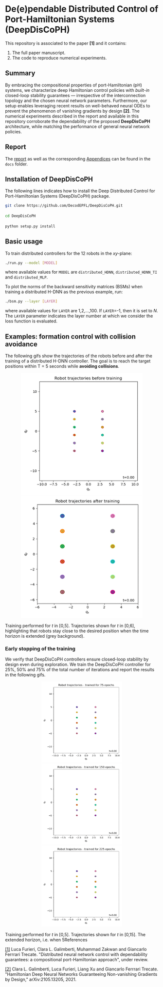 # De(e)pendable Distributed Control of Port-Hamiltonian Systems (DeepDisCoPH)

This repository is associated to the paper **[1]** and it contains:
1) The full paper manuscript.
2) The code to reproduce numerical experiments.

## Summary
By embracing the compositional properties of port-Hamiltonian (pH) systems, 
we characterize deep Hamiltonian control policies with <i>built-in</i> 
closed-loop stability guarantees — irrespective of the interconnection 
topology and the chosen neural network parameters. Furthermore, our setup 
enables leveraging recent results on well-behaved neural ODEs to prevent 
the phenomenon of vanishing gradients by design **[2]**. 
The numerical experiments described in the report and available in this repository 
corroborate the dependability of the proposed **DeepDisCoPH** architecture, 
while matching the performance of general neural network policies.

## Report

The [report](docs/Report.pdf) as well as the corresponding [Appendices](docs/SupportingMaterial.pdf) can be found in the `docs` folder.

## Installation of DeepDisCoPH
The following lines indicates how to install the Deep Distributed Control for Port-Hamiltonian Systems (DeepDisCoPH) package.

```bash
git clone https://github.com/DecodEPFL/DeepDisCoPH.git

cd DeepDisCoPH

python setup.py install
```

## Basic usage

To train distributed controllers for the 12 robots in the <i>xy</i>-plane:

```bash
./run.py --model [MODEL]
```
where available values for `MODEL` are `distributed_HDNN`, `distributed_HDNN_TI` and `distributed_MLP`.

To plot the norms of the backward sensitivity matrices (BSMs) when training 
a distributed H-DNN as the previous example, run:
```bash
./bsm.py --layer [LAYER]
```
where available values for `LAYER` are 1,2,...,100. If `LAYER`=-1, then it is set to <i>N</i>.
The `LAYER` parameter indicates the layer number at which we consider the loss function is evaluated.

## Examples: formation control with collision avoidance
The following gifs show the trajectories of the robots before and after the training of a distributed H-DNN controller. The goal is to reach the target positions within T = 5 seconds while **avoiding collisions**. 

<p align="center">
<img src="./figures/trajectories_before_training.gif" alt="robot_trajectories_before_training" width="400"/>
<img src="./figures/trajectoriesHDNNcontroller.gif" alt="robot_trajectories_after_training_a_distributed_HDNN_controller" width="400"/>
</p>
Training performed for <i>t</i> in [0,5]. Trajectories shown for <i>t</i> in [0,6], highlighting that robots stay close to the desired position when the time horizon is extended (grey background). 

### Early stopping of the training
We verify that DeepDisCoPH controllers ensure closed-loop stability by design even during exploration. We train the DeepDisCoPH controller for 25\%, 50\% and 75\% of the total number of iterations and report the results in the following gifs.
<p align="center">
<img src="./figures/train75.gif" alt="robot_trajectories_25_training" width="266"/>
<img src="./figures/train150.gif" alt="robot_trajectories_50_training" width="266"/>
<img src="./figures/train225.gif" alt="robot_trajectories_75_training" width="266"/>
</p>
Training performed for <i>t</i> in [0,5]. Trajectories shown for <i>t</i> in [0,15]. The extended horizon, i.e. when 5<t<15, is shown with grey background. Partially trained distributed controllers exhibit suboptimal behavior, but never compromise closed-loop system.


## References
[[1]](docs/Report.pdf)
Luca Furieri, Clara L. Galimberti, Muhammad Zakwan and Giancarlo Ferrrari Trecate.
"Distributed neural network control with dependability guarantees: a compositional port-Hamiltonian approach",
under review.

[[2]](https://arxiv.org/pdf/2105.13205.pdf)
Clara L. Galimberti, Luca Furieri, Liang Xu and Giancarlo Ferrrari Trecate.
"Hamiltonian Deep Neural Networks Guaranteeing Non-vanishing Gradients by Design,"
arXiv:2105.13205, 2021.

